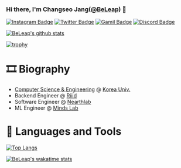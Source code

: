### Hi there, I'm Changseo Jang([@BeLeap](https://github.com/BeLeap)) 👋

[![Instagram Badge](https://img.shields.io/badge/instagram-c13584?style=flat-square&logo=instagram&logoColor=white&link=https://www.instagram.com/jang_chang_seo)](https://www.instagram.com/jang_chang_seo)
[![Twitter Badge](https://img.shields.io/badge/twitter-1da1f2?style=flat-square&logo=twitter&logoColor=white&link=https://twitter.com/leap_be)](https://twitter.com/leap_be)
[![Gamil Badge](https://img.shields.io/badge/gmail-d14836?style=flat-square&logo=gmail&logoColor=white&link=mailto:ckdtj1012@gmail.com)](mailto:ckdtj1012@gmail.com)
[![Discord Badge](https://img.shields.io/badge/Discord-BeLeap%231012-7289d9?style=flat-square&logo=Discord&logoColor=white)](https://discord.com/users/540435382853173280)

[![BeLeap's github stats](https://github-readme-stats.vercel.app/api?username=BeLeap&count_private=true&show_icons=true)](https://github.com/BeLeap)

[![trophy](https://github-profile-trophy.vercel.app/?username=BeLeap&margin-w=17&margin-h=15&column=4)](https://github.com/ryo-ma/github-profile-trophy)

# 🎞 Biography

- [Computer Science & Engineering](https://cs.korea.edu) @ [Korea Univ.](https://korea.edu)
- Backend Engineer @ [Riiid](https://company.riiid.co)
- Software Engineer @ [Nearthlab](https://www.nearthlab.com/)
- ML Engineer @ [Minds Lab](https://mindslab.ai:8080/en/company)

# 🧰 Languages and Tools

[![Top Langs](https://github-readme-stats.vercel.app/api/top-langs/?username=BeLeap&layout=compact&langs_count=10&exclude_repo=COSE434-ARCore-Project,Blowing-Tower)](https://github.com/anuraghazra/github-readme-stats)

[![BeLeap's wakatime stats](https://github-readme-stats.vercel.app/api/wakatime?username=BeLeap&layout=compact)](https://github.com/anuraghazra/github-readme-stats)
